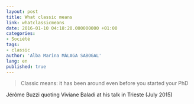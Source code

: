 ```yaml
---
layout: post
title: What classic means
link: whatclassicmeans
date: 2016-01-10 04:18:20.000000000 +01:00
categories:
- Société
tags:
- classic
author: 'Alba Marina MÁLAGA SABOGAL'
lang: en
published: true
---
```


> Classic means: it has been around even before you started your PhD

Jérôme Buzzi quoting Viviane Baladi at his talk in Trieste (July 2015)

